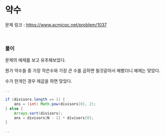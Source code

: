 약수
===

문제 링크 : https://www.acmicpc.net/problem/1037

<br>

### 풀이

문제의 예제를 보고 유추해보았다.

뭔가 약수들 중 가장 작은수와 가장 큰 수를 곱하면 될것같아서 해봤더니 예제는 맞았다.

수가 한개인 경우 제곱을 하면 맞았다.

~~~java
..

if (divisors.length == 1) {
	ans = (int) Math.pow(divisors[0], 2);
} else {
	Arrays.sort(divisors);
	ans = divisors[N - 1] * divisors[0];
}

..
~~~
